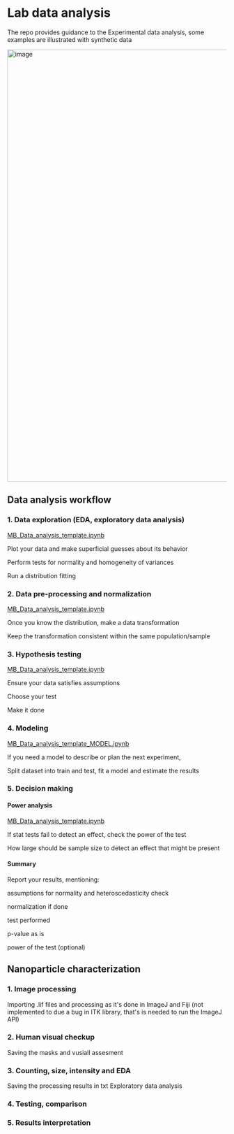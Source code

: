 # Lab data analysis

The repo provides guidance to the Experimental data analysis, some examples are illustrated with synthetic data

<img width="989" alt="image" src="https://github.com/Molecular-Bionics-Labs/lab-data-analysis/assets/80680465/cfda36e6-e879-4a52-8e49-dea93a2c13f8">

## Data analysis workflow

### 1. Data exploration (EDA, exploratory data analysis) 
[MB_Data_analysis_template.ipynb](https://github.com/Molecular-Bionics-Labs/lab-data-analysis/blob/main/01%20Data%20exploration%20and%20hypotesis%20testing/MB_Data_analysis_template.ipynb)

Plot your data and make superficial guesses about its behavior

Perform tests for normality and homogeneity of variances 

Run a distribution fitting

### 2. Data pre-processing and normalization
[MB_Data_analysis_template.ipynb](https://github.com/Molecular-Bionics-Labs/lab-data-analysis/blob/main/01%20Data%20exploration%20and%20hypotesis%20testing/MB_Data_analysis_template.ipynb)

Once you know the distribution, make a data transformation

Keep the transformation consistent within the same population/sample

### 3. Hypothesis testing
[MB_Data_analysis_template.ipynb](https://github.com/Molecular-Bionics-Labs/lab-data-analysis/blob/main/01%20Data%20exploration%20and%20hypotesis%20testing/MB_Data_analysis_template.ipynb)

Ensure your data satisfies assumptions

Choose your test

Make it done

### 4. Modeling
[MB_Data_analysis_template_MODEL.ipynb](https://github.com/Molecular-Bionics-Labs/lab-data-analysis/blob/main/02%20Modelling%20and%20curve%20fitting/MB_Data_analysis_template_MODEL.ipynb)

If you need a model to describe or plan the next experiment, 

Split dataset into train and test, fit a model and estimate the results

### 5. Decision making

#### Power analysis
[MB_Data_analysis_template.ipynb](https://github.com/Molecular-Bionics-Labs/lab-data-analysis/blob/main/01%20Data%20exploration%20and%20hypotesis%20testing/MB_Data_analysis_template.ipynb)

If stat tests fail to detect an effect, check the power of the test

How large should be sample size to detect an effect that might be present

#### Summary

Report your results, mentioning:

assumptions for normality and heteroscedasticity check

normalization if done

test performed

p-value as is

power of the test (optional)



## Nanoparticle characterization

### 1. Image processing 
Importing .lif files and processing as it's done in ImageJ and Fiji (not implemented to due a bug in ITK library, that's is needed to run the  ImageJ API)

### 2. Human visual checkup
Saving the masks and vusiall assesment

### 3. Counting, size, intensity and EDA
Saving the processing results in txt
Exploratory data analysis

### 4. Testing, comparison

### 5. Results interpretation
